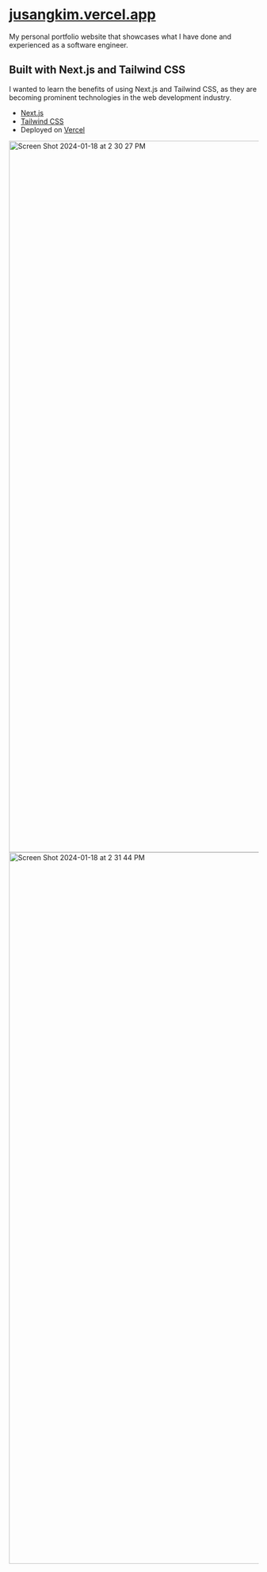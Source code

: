 # [jusangkim.vercel.app](https://jusangkim.vercel.app/)

My personal portfolio website that showcases what I have done and experienced as a software engineer.

## Built with Next.js and Tailwind CSS

I wanted to learn the benefits of using Next.js and Tailwind CSS, as they are becoming prominent technologies in the web development industry.

- [Next.js](https://nextjs.org)
- [Tailwind CSS](https://tailwindcss.com)
- Deployed on [Vercel](https://vercel.com/)

<img width="1436" alt="Screen Shot 2024-01-18 at 2 30 27 PM" src="https://github.com/kimjusang/portfolio/assets/57928024/159467a0-0285-4d13-927e-251b7da5524b">

<img width="1436" alt="Screen Shot 2024-01-18 at 2 31 44 PM" src="https://github.com/kimjusang/portfolio/assets/57928024/337399f9-c4b1-4478-b678-e96e31cbd6b4">
